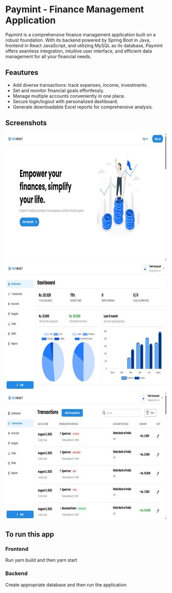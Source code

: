 # Paymint - Finance Management Application

Paymint is a comprehensive finance management application built on a robust foundation. With its backend powered by Spring Boot in Java, frontend in React JavaScript, and utilizing MySQL as its database, Paymint offers seamless integration, intuitive user interface, and efficient data management for all your financial needs.

## Feautures

* Add diverse transactions: track expenses, income, investments.
* Set and monitor financial goals effortlessly.
* Manage multiple accounts conveniently in one place.
* Secure login/logout with personalized dashboard.
* Generate downloadable Excel reports for comprehensive analysis.

## Screenshots
<img src="Assets/Screenshots/home.jpg" height=400em>
<img src="Assets/Screenshots/dashboard.jpg" height=400em>
<img src="Assets/Screenshots/transaction.jpg" height=400em>


## To run this app

### Frontend
Run yarn build and then yarn start

### Backend
Create appropriate database and then run the application
